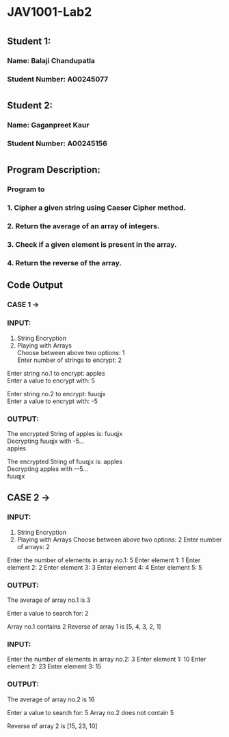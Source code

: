 # JAV1001-Lab2
#
## Student 1:  
### Name: Balaji Chandupatla  
### Student Number: A00245077  
#
## Student 2:  
### Name: Gaganpreet Kaur  
### Student Number: A00245156   
#
#
## Program Description:  
### Program to  
### 1. Cipher a given string using Caeser Cipher method.  
### 2. Return the average of an array of integers.  
### 3. Check if a given element is present in the array.  
### 4. Return the reverse of the array.  

##
## Code Output  

### CASE 1 ->  

### INPUT:  
1. String Encryption   
2. Playing with Arrays  
Choose between above two options: 1  
Enter number of strings to encrypt: 2  

Enter string no.1 to encrypt: apples  
Enter a value to encrypt with: 5  

Enter string no.2 to encrypt: fuuqjx  
Enter a value to encrypt with: -5  


### OUTPUT:  
The encrypted String of apples is: fuuqjx  
Decrypting fuuqjx with -5...  
apples  

The encrypted String of fuuqjx is: apples  
Decrypting apples with --5...  
fuuqjx  




## CASE 2 -> 

### INPUT:
1. String Encryption  
2. Playing with Arrays
Choose between above two options: 2
Enter number of arrays: 2

Enter the number of elements in array no.1: 5
Enter element 1: 1
Enter element 2: 2
Enter element 3: 3
Enter element 4: 4
Enter element 5: 5



### OUTPUT: 
The average of array no.1 is 3


Enter a value to search for: 2

Array no.1 contains 2
Reverse of array 1 is [5, 4, 3, 2, 1]


### INPUT:
Enter the number of elements in array no.2: 3
Enter element 1: 10
Enter element 2: 23
Enter element 3: 15



### OUTPUT: 
The average of array no.2 is 16


Enter a value to search for: 5 
Array no.2 does not contain 5

Reverse of array 2 is [15, 23, 10]

